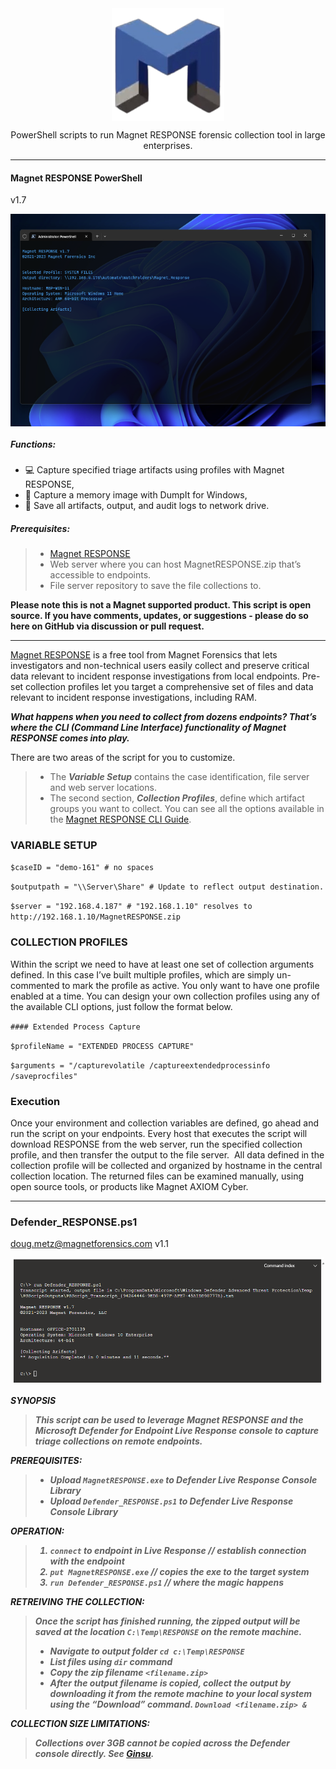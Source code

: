 <div align="center">
 <img style="padding:0;vertical-align:bottom;" height="180" width="180" src="/images/Magnet.png"/>
 <p>


PowerShell scripts to run Magnet RESPONSE 
forensic collection tool in large enterprises.
<p>
<div align="left">

----------------------------


#### Magnet RESPONSE PowerShell
v1.7

<p>
 </div>
<div align="center">
  <img style="padding:0;vertical-align:bottom;" height="340" width="526" src="/images/screenshot.png"/>
  <div align="left">
  <h5>
   Functions:
  </h5>

- :computer: Capture specified triage artifacts using profiles with Magnet RESPONSE,
- :ram: Capture a memory image with DumpIt for Windows,
- :floppy_disk: Save all artifacts, output, and audit logs to network drive.
<h5>
   Prerequisites:
</h5>

>- [Magnet RESPONSE](https://www.magnetforensics.com/resources/magnet-response/)
>- Web server where you can host MagnetRESPONSE.zip that’s accessible to endpoints.
>- File server repository to save the file collections to.


**Please note this is not a Magnet supported product. This script is open source. If you have comments, updates, or suggestions - please do so here on GitHub via discussion or pull request.**

----------------------------


[Magnet RESPONSE](https://www.magnetforensics.com/resources/magnet-response/) is a free tool from Magnet Forensics that lets investigators and non-technical users easily collect and preserve critical data relevant to incident response investigations from local endpoints.  Pre-set collection profiles let you target a comprehensive set of files and data relevant to incident response investigations, including RAM.  

***What happens when you need to collect from dozens endpoints? That’s where the CLI (Command Line Interface) functionality of Magnet RESPONSE comes into play.***

There are two areas of the script for you to customize. 
>- The ***Variable Setup*** contains the case identification, file server and web server locations. 
>- The second section, ***Collection Profiles***, define which artifact groups you want to collect. You can see all the options available in the [Magnet RESPONSE CLI Guide](/Magnet_RESPONSE_CLI_Guide.pdf).

### VARIABLE SETUP

`$caseID = "demo-161" # no spaces`
 
`$outputpath = "\\Server\Share" # Update to reflect output destination.`
 
`$server = "192.168.4.187" # "192.168.1.10" resolves to http://192.168.1.10/MagnetRESPONSE.zip`

### COLLECTION PROFILES
Within the script we need to have at least one set of collection arguments defined. In this case I’ve built multiple profiles, which are simply un-commented to mark the profile as active. You only want to have one profile enabled at a time. You can design your own collection profiles using any of the available CLI options, just follow the format below. 

`#### Extended Process Capture`

`$profileName = "EXTENDED PROCESS CAPTURE"`

`$arguments = "/capturevolatile /captureextendedprocessinfo /saveprocfiles"`

### Execution

Once your environment and collection variables are defined, go ahead and run the script on your endpoints. 
Every host that executes the script will download RESPONSE from the web server, run the specified collection profile, and then transfer the output to the file server.  
All data defined in the collection profile will be collected and organized by hostname in the central collection location. The returned files can be examined manually, using open source tools, or products like Magnet AXIOM Cyber.

----------------------------

### Defender_RESPONSE.ps1
doug.metz@magnetforensics.com
v1.1

<div align="center">
  <img style="padding:0;vertical-align:bottom;" height="200" width="500" src="/images/Defender_RESPONSE.png"/>
  <div align="left">
  <h5>
  
**SYNOPSIS**
>This script can be used to leverage Magnet RESPONSE and the Microsoft Defender for Endpoint Live Response console to capture triage collections on remote endpoints.

**PREREQUISITES:**
>- Upload `MagnetRESPONSE.exe` to Defender Live Response Console Library
>- Upload  `Defender_RESPONSE.ps1` to Defender Live Response Console Library

**OPERATION:**
>1. `connect` to endpoint in Live Response // establish connection with the endpoint
>2. `put MagnetRESPONSE.exe` // copies the exe to the target system
>3. `run Defender_RESPONSE.ps1` // where the magic happens

**RETREIVING THE COLLECTION:**

>Once the script has finished running, the zipped output will be saved at the location `C:\Temp\RESPONSE` on the remote machine.
>
>* Navigate to output folder `cd c:\Temp\RESPONSE`
>* 	List files using `dir` command
>* 	Copy the zip filename `<filename.zip>`
>*   After the output filename is copied, collect the output by downloading it from the remote machine to your local system using the “Download” command. `Download <filename.zip> &`

**COLLECTION SIZE LIMITATIONS:**

>Collections over 3GB cannot be copied across the Defender console directly. See [Ginsu](http://github.com/dwmetz/ginsu).